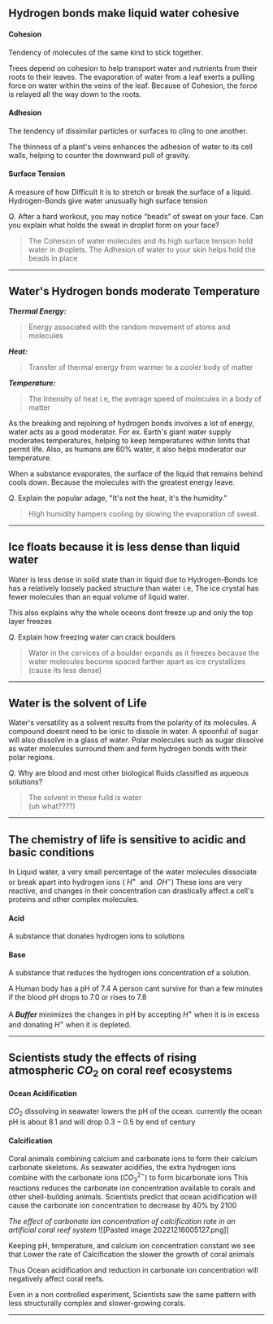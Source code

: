 ## Hydrogen bonds make liquid water cohesive

#### Cohesion
Tendency of molecules of the same kind to stick together.

Trees depend on cohesion to help transport water and nutrients from their roots to their leaves. The evaporation of water from a leaf exerts a pulling force on water within the veins of the leaf. Because of Cohesion, the force is relayed all the way down to the roots.

#### Adhesion
The tendency of dissimilar particles or surfaces to cling to one another.

The thinness of a plant's veins enhances the adhesion of water to its cell walls, helping to counter the downward pull of gravity.

#### Surface Tension
A measure of how Difficult it is to stretch or break the surface of a liquid.
Hydrogen-Bonds give water unusually high surface tension


$Q.$ After a hard workout, you may notice “beads” of sweat on your face. Can you explain what holds the sweat in droplet form on your face?
>The Cohesion of water molecules and its high surface tension hold water in droplets. The Adhesion of water to your skin helps hold the beads in place


----

## Water's Hydrogen bonds moderate Temperature

***Thermal Energy:*** 
>Energy associated with the random movement of atoms and molecules

***Heat:*** 
>Transfer of thermal energy from warmer to a cooler body of matter

***Temperature:***
>The Intensity of heat i.e, the average speed of molecules in a body of matter

As the breaking and rejoining of hydrogen bonds involves a lot of energy, water acts as a good moderator. For ex. Earth's giant water supply moderates temperatures, helping to keep temperatures within limits that permit life.
Also, as humans are $60$% water, it also helps moderator our temperature.

When a substance evaporates, the surface of the liquid that remains behind cools down. Because the molecules with the greatest energy leave.


$Q.$ Explain the popular adage, "It's not the heat, it's the humidity."
>HIgh humidity hampers cooling by slowing the evaporation of sweat.


-----

## Ice floats because it is less dense than liquid water

Water is less dense in solid state than in liquid due to Hydrogen-Bonds
Ice has a relatively loosely packed structure than water
i.e, The ice crystal has fewer molecules than an equal volume of liquid water.

This also explains why the whole oceons dont freeze up and only the top layer freezes

$Q.$ Explain how freezing water can crack boulders
>Water in the cervices of a boulder expands as it freezes because the water molecules become spaced farther apart as ice crystallizes (cause its less dense)

---------
## Water is the solvent of Life

Water's versatility as a solvent results from the polarity of its molecules.
A compound doesnt need to be ionic to dissole in water. 
A spoonful of sugar will also dissolve in a glass of water. Polar molecules such as sugar dissolve as water molecules surround them and form hydrogen bonds with their polar regions.


$Q.$ Why are blood and most other biological fluids classified as aqueous solutions?
> The solvent in these fuild is water   
   (uh what????)

-----
## The chemistry of life is sensitive to acidic and basic conditions

In Liquid water, a very small percentage of the water molecules dissociate or break apart into hydrogen ions ( $H^{+} \:\:\text{and} \:\:OH^{-}$) 
These ions are very reactive, and changes in their concentration can drastically affect a cell's proteins and other complex molecules.

#### Acid
A substance that donates hydrogen ions to solutions

#### Base
A substance that reduces the hydrogen ions concentration of a solution. 

A Human body has a pH of $7.4$
A person cant survive for than a few minutes if the blood pH drops to $7.0$ or rises to $7.8$

A ***Buffer*** minimizes the changes in pH by accepting $H^{+}$ when it is in excess and donating $H^{+}$ when it is depleted.

----

## Scientists study the effects of rising atmospheric $CO_{2}$ on coral reef ecosystems

#### Ocean Acidification
$CO_{2}$ dissolving in seawater lowers the pH of the ocean.
currently the ocean pH is about $8.1$ and will drop $0.3-0.5$ by end of century

#### Calcification
Coral animals combining calcium and carbonate ions to form their calcium carbonate skeletons. As seawater acidifies, the extra hydrogen ions combine with the carbonate ions ($CO_{3}^{2-}$) to form bicarbonate ions
This reactions reduces the carbonate ion concentration available to corals and other shell-building animals.
Scientists predict that ocean acidification will cause the carbonate ion concentration to decrease by $40$% by $2100$

*The effect of carbonate ion concentration of calcification rate in an artificial coral reef system*
![[Pasted image 20221216005127.png]]

Keeping pH, temperature, and calcium ion concentration constant we see that
Lower the rate of Calcification the slower the growth of coral animals

Thus Ocean acidification and reduction in carbonate ion concentration will negatively affect coral reefs.

Even in a non controlled experiment, Scientists saw the same pattern with less structurally complex and slower-growing corals.


----
